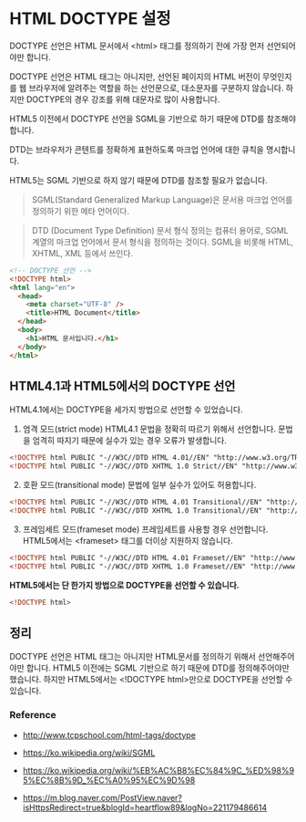 # HTML DOCTYPE 설정

DOCTYPE 선언은 HTML 문서에서 \<html> 태그를 정의하기 전에 가장 먼저 선언되어야만 합니다.

DOCTYPE 선언은 HTML 태그는 아니지만, 선언된 페이지의 HTML 버전이 무엇인지를 웹 브라우저에 알려주는 역할을 하는 선언문으로, 대소문자를 구분하지 않습니다. 하지만 DOCTYPE의 경우 강조를 위해 대문자로 많이 사용합니다.

HTML5 이전에서 DOCTYPE 선언을 SGML을 기반으로 하기 때문에 DTD를 참조해야 합니다.

DTD는 브라우저가 콘텐트를 정확하게 표현하도록 마크업 언어에 대한 큐칙을 명시합니다.

HTML5는 SGML 기반으로 하지 않기 때문에 DTD를 참조할 필요가 없습니다.

> SGML(Standard Generalized Markup Language)은 문서용 마크업 언어를 정의하기 위한 메타 언어이다.

> DTD (Document Type Definition)
> 문서 형식 정의는 컴퓨터 용어로, SGML 계열의 마크업 언어에서 문서 형식을 정의하는 것이다.
> SGML을 비롯해 HTML, XHTML, XML 등에서 쓰인다.

```html
<!-- DOCTYPE 선언 -->
<!DOCTYPE html>
<html lang="en">
  <head>
    <meta charset="UTF-8" />
    <title>HTML Document</title>
  </head>
  <body>
    <h1>HTML 문서입니다.</h1>
  </body>
</html>
```

## HTML4.1과 HTML5에서의 DOCTYPE 선언

HTML4.1에서는 DOCTYPE을 세가지 방법으로 선언할 수 있었습니다.

1. 엄격 모드(strict mode)
   HTML4.1 문법을 정확히 따르기 위해서 선언합니다.
   문법을 엄격히 따지기 때문에 실수가 있는 경우 오류가 발생합니다.

```html
<!DOCTYPE html PUBLIC "-//W3C//DTD HTML 4.01//EN" "http://www.w3.org/TR/html4/strict.dtd">
<!DOCTYPE html PUBLIC "-//W3C//DTD XHTML 1.0 Strict//EN" "http://www.w3.org/TR/xhtml1/DTD/xhtml1-strict.dtd">
```

2. 호환 모드(transitional mode)
   문법에 일부 실수가 있어도 허용합니다.

```html
<!DOCTYPE html PUBLIC "-//W3C//DTD HTML 4.01 Transitional//EN" "http://www.w3.org/TR/html4/loose.dtd">
<!DOCTYPE html PUBLIC "-//W3C//DTD XHTML 1.0 Transitional//EN" "http://www.w3.org/TR/xhtml1/DTD/xhtml1-transitional.dtd">
```

3. 프레임세트 모드(frameset mode)
   프레임세트를 사용할 경우 선언합니다.
   HTML5에서는 \<frameset> 태그를 더이상 지원하지 않습니다.

```html
<!DOCTYPE html PUBLIC "-//W3C//DTD HTML 4.01 Frameset//EN" "http://www.w3.org/TR/html4/frameset.dtd">
<!DOCTYPE html PUBLIC "-//W3C//DTD XHTML 1.0 Frameset//EN" "http://www.w3.org/TR/xhtml1/DTD/xhtml1-frameset.dtd">
```

**HTML5에서는 단 한가지 방법으로 DOCTYPE을 선언할 수 있습니다.**

```html
<!DOCTYPE html>
```

## 정리

DOCTYPE 선언은 HTML 태그는 아니지만 HTML문서를 정의하기 위해서 선언해주어야만 합니다.
HTML5 이전에는 SGML 기반으로 하기 때문에 DTD를 정의해주어야만 했습니다.
하지만 HTML5에서는 \<!DOCTYPE html>만으로 DOCTYPE을 선언할 수 있습니다.

### Reference

- http://www.tcpschool.com/html-tags/doctype

- https://ko.wikipedia.org/wiki/SGML

- https://ko.wikipedia.org/wiki/%EB%AC%B8%EC%84%9C_%ED%98%95%EC%8B%9D_%EC%A0%95%EC%9D%98

- https://m.blog.naver.com/PostView.naver?isHttpsRedirect=true&blogId=heartflow89&logNo=221179486614
